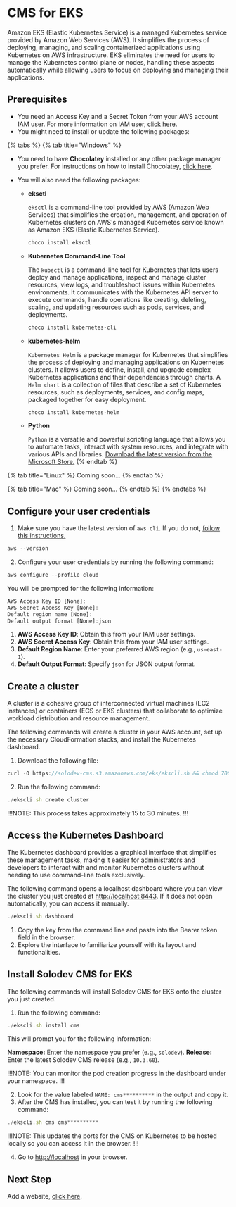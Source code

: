 # CMS for EKS

Amazon EKS (Elastic Kubernetes Service) is a managed Kubernetes service provided by Amazon Web Services (AWS). It simplifies the process of deploying, managing, and scaling containerized applications using Kubernetes on AWS infrastructure. EKS eliminates the need for users to manage the Kubernetes control plane or nodes, handling these aspects automatically while allowing users to focus on deploying and managing their applications.

## Prerequisites

* You need an Access Key and a Secret Token from your AWS account IAM user. For more information on IAM user, <a href="https://docs.aws.amazon.com/IAM/latest/UserGuide/id_users.html?icmpid=docs_iam_help_panel" target="_blank" rel="noopener noreferrer">click here</a>.
* You might need to install or update the following packages:

{% tabs %}
{% tab title="Windows" %}
* You need to have **Chocolatey** installed or any other package manager you prefer. For instructions on how to install Chocolatey, <a href="https://chocolatey.org/install" target="_blank" rel="noopener noreferrer">click here</a>.
* You will also need the following packages:

  * **eksctl**
   
    `eksctl` is a command-line tool provided by AWS (Amazon Web Services) that simplifies the creation, management, and operation of Kubernetes clusters on AWS's managed Kubernetes service known as Amazon EKS (Elastic Kubernetes Service).

    ```js
    choco install eksctl
    ```

  * **Kubernetes Command-Line Tool**

    The `kubectl` is a command-line tool for Kubernetes that lets users deploy and manage applications, inspect and manage cluster resources, view logs, and troubleshoot issues within Kubernetes environments. It communicates with the Kubernetes API server to execute commands, handle operations like creating, deleting, scaling, and updating resources such as pods, services, and deployments.

    ```js
    choco install kubernetes-cli
    ```

  * **kubernetes-helm**

    `Kubernetes Helm` is a package manager for Kubernetes that simplifies the process of deploying and managing applications on Kubernetes clusters. It allows users to define, install, and upgrade complex Kubernetes applications and their dependencies through charts. A `Helm chart` is a collection of files that describe a set of Kubernetes resources, such as deployments, services, and config maps, packaged together for easy deployment.

    ```js
    choco install kubernetes-helm
    ```

  * **Python**

    `Python` is a versatile and powerful scripting language that allows you to automate tasks, interact with system resources, and integrate with various APIs and libraries. <a href="https://www.microsoft.com/store/productId/9P7QFQMJRFP7" target="_blank" rel="noopener noreferrer">Download the latest version from the Microsoft Store.</a>
{% endtab %}

{% tab title="Linux" %}
Coming soon...
{% endtab %}

{% tab title="Mac" %}
Coming soon...
{% endtab %}
{% endtabs %}

## Configure your user credentials 

1. Make sure you have the latest version of `aws cli`. If you do not, <a href="https://docs.aws.amazon.com/cli/latest/userguide/getting-started-install.html#getting-started-install-instructions" target="_blank" rel="noopener noreferrer">follow this instructions.</a>
```js
aws --version
```
2. Configure your user credentials by running the following command:
```js
aws configure --profile cloud
```

You will be prompted for the following information:

```js
AWS Access Key ID [None]:
AWS Secret Access Key [None]:
Default region name [None]:
Default output format [None]:json
```

  1. **AWS Access Key ID**: Obtain this from your IAM user settings.
  2. **AWS Secret Access Key**: Obtain this from your IAM user settings.
  3. **Default Region Name**: Enter your preferred AWS region (e.g., `us-east-1`).
  4. **Default Output Format**: Specify `json` for JSON output format.

## Create a cluster

A cluster is a cohesive group of interconnected virtual machines (EC2 instances) or containers (ECS or EKS clusters) that collaborate to optimize workload distribution and resource management.

The following commands will create a cluster in your AWS account, set up the necessary CloudFormation stacks, and install the Kubernetes dashboard.

1. Download the following file:

```js
curl -O https://solodev-cms.s3.amazonaws.com/eks/ekscli.sh && chmod 700 ekscli.sh
```

2. Run the following command:

```js
./ekscli.sh create cluster
```

!!!NOTE:
This process takes approximately 15 to 30 minutes.
!!!

## Access the Kubernetes Dashboard

The Kubernetes dashboard provides a graphical interface that simplifies these management tasks, making it easier for administrators and developers to interact with and monitor Kubernetes clusters without needing to use command-line tools exclusively.

The following command opens a localhost dashboard where you can view the cluster you just created at <a href="http://localhost:8443" target="_blank" rel="noopener noreferrer">http://localhost:8443</a>. If it does not open automatically, you can access it manually.

```js
./ekscli.sh dashboard
```

1. Copy the key from the command line and paste into the Bearer token field in the browser.
2. Explore the interface to familiarize yourself with its layout and functionalities.

## Install Solodev CMS for EKS

The following commands will install Solodev CMS for EKS onto the cluster you just created. 

1. Run the following command:

```js
./ekscli.sh install cms
```

  This will prompt you for the following information:

  **Namespace:** Enter the namespace you prefer (e.g., `solodev`).
  **Release:** Enter the latest Solodev CMS release (e.g., `10.3.60`).

!!!NOTE:
You can monitor the pod creation progress in the dashboard under your namespace.
!!!

2. Look for the value labeled `NAME: cms**********` in the output and copy it.
3. After the CMS has installed, you can test it by running the following command:

```js
./ekscli.sh cms cms**********
```

!!!NOTE:
This updates the ports for the CMS on Kubernetes to be hosted locally so you can access it in the browser.
!!!

4. Go to <a href="http://localhost" target="_blank" rel="noopener noreferrer">http://localhost</a> in your browser.

## Next Step

Add a website, [click here](/tutorials/cms/how-to-add-website/).
